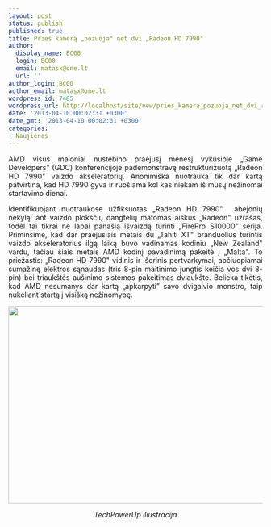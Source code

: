 ```yaml
---
layout: post
status: publish
published: true
title: Prieš kamerą „pozuoja" net dvi „Radeon HD 7990"
author:
  display_name: BC00
  login: BC00
  email: matasx@one.lt
  url: ''
author_login: BC00
author_email: matasx@one.lt
wordpress_id: 7485
wordpress_url: http://localhost/site/new/pries_kamera_pozuoja_net_dvi_radeon_hd_7990/
date: '2013-04-10 00:02:31 +0300'
date_gmt: '2013-04-10 00:02:31 +0300'
categories:
- Naujienos
---
```

<p style="text-align: justify;">
	AMD visus maloniai nustebino praėjusį mėnesį vykusioje &bdquo;Game Developers&quot; (GDC) konferencijoje pademonstravę restruktūrizuotą &bdquo;Radeon HD 7990&quot; vaizdo akseleratorių. Anonimi&scaron;ka nuotrauka tik dar kartą patvirtina, kad HD 7990 gyva ir ruo&scaron;iama kol kas niekam i&scaron; mūsų nežinomai startavimo dienai.</p>
<p style="text-align: justify;">
	Identifikuojant nuotraukose užfiksuotas &bdquo;Radeon HD 7990&quot;&nbsp; abejonių nekylą: ant vaizdo plok&scaron;čių dangtelių matomas ai&scaron;kus &bdquo;Radeon&quot; užra&scaron;as, todėl tai tikrai ne labai pana&scaron;ią i&scaron;vaizdą turinti &bdquo;FirePro S10000&quot; serija. Priminsime, kad dar praėjusiais metais du &bdquo;Tahiti XT&quot; branduolius turintis vaizdo akseleratorius ilgą laiką buvo vadinamas kodiniu &bdquo;New Zealand&quot; vardu, tačiau &scaron;iais metais AMD kodinį pavadinimą pakeitė į &bdquo;Malta&quot;. To priežastis: &bdquo;Radeon HD 7990&quot; vidinis ir i&scaron;orinis pertvarkymai, apčiuopiamai sumažinę elektros sąnaudas (tris 8-pin maitinimo jungtis keičia vos dvi 8-pin) bei triauk&scaron;tės au&scaron;inimo sistemos pakeitimas dviauk&scaron;te. Belieka tikėtis, kad AMD nesumanys dar kartą &bdquo;apkarpyti&rdquo; savo dvigalvio monstro, taip nukeliant startą į visi&scaron;ką nežinomybę.</p>
<p style="text-align: justify;">
	<a href="http://technews.lt/userfiles/2xhd7990.jpg"><img alt="" src="http://technews.lt/userfiles/2xhd7990.jpg" style="width: 520px; height: 391px;" /></a></p>
<p style="text-align: center;">
	<em>TechPowerUp iliustracija<br />
	</em></p>
